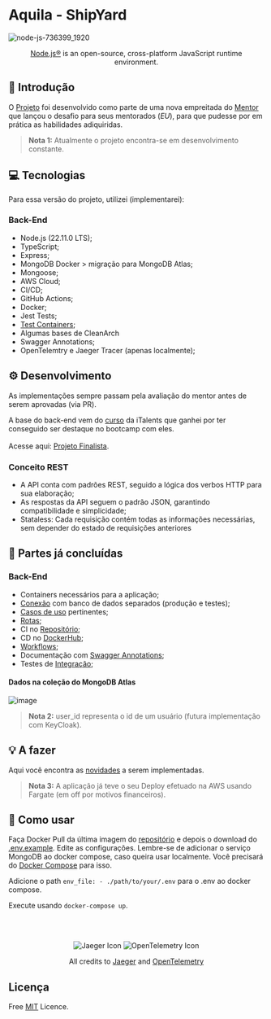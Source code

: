 # Aquila - ShipYard

![node-js-736399_1920](https://github.com/AlexSnider/Projeto-API-e-commerce-Node.js/assets/103783575/18da5724-9985-4320-ae21-800a2ebfb092)
<p align="center"><a href="https://nodejs.org/en" target="_blank">Node.js®</a> is an open-source, cross-platform JavaScript runtime environment.</p>

## 👋 Introdução
O [Projeto](https://github.com/vittooh/aquila/wiki/Projeto-Aquila) foi desenvolvido como parte de uma nova empreitada do [Mentor](https://github.com/vittooh) que lançou o desafio para seus mentorados (*EU*), para que pudesse por em prática as habilidades adiquiridas.

>**Nota 1:** Atualmente o projeto encontra-se em desenvolvimento constante.

## 💻 Tecnologias
Para essa versão do projeto, utilizei (implementarei):
### Back-End
- Node.js (22.11.0 LTS);
- TypeScript;
- Express;
- MongoDB Docker > migração para MongoDB Atlas;
- Mongoose;
- AWS Cloud;
- CI/CD;
- GitHub Actions;
- Docker;
- Jest Tests;
- [Test Containers](https://testcontainers.com); <br/>
- Algumas bases de CleanArch
- Swagger Annotations;
- OpenTelemtry e Jaeger Tracer (apenas localmente);

## ⚙️ Desenvolvimento

As implementações sempre passam pela avaliação do mentor antes de serem aprovadas (via PR).

A base do back-end vem do [curso](https://loja.italents.com.br/products/formacao-back-end-com-node-js) da iTalents que ganhei por ter conseguido ser destaque no bootcamp com eles. <br/><br/>
Acesse aqui: [Projeto Finalista](https://github.com/AlexSnider/iTalents-ATVD4).

### Conceito REST
 - A API conta com padrões REST, seguido a lógica dos verbos HTTP para sua elaboração;
 - As respostas da API seguem o padrão JSON, garantindo compatibilidade e simplicidade;
 - Stataless: Cada requisição contém todas as informações necessárias, sem depender do estado de requisições anteriores

## 🚀 Partes já concluídas
### Back-End
- Containers necessários para a aplicação;
- [Conexão](https://github.com/AlexSnider/Aquila-Project/tree/develop/src/database) com banco de dados separados (produção e testes);
- [Casos de uso](https://github.com/AlexSnider/Aquila-Project/tree/develop/src/modules/v1/Sensors/useCases) pertinentes;
- [Rotas](https://github.com/AlexSnider/Aquila-Project/blob/develop/src/routes/v1/Sensors/sensorRoute.ts);
- CI no [Repositório](https://github.com/AlexSnider/Aquila-Project/tree/develop);
- CD no [DockerHub](https://hub.docker.com/r/alexvoliveira/aquila/tags);
- [Workflows](https://github.com/AlexSnider/Aquila-Project/tree/develop/.github/workflows);
- Documentação com [Swagger Annotations](https://github.com/AlexSnider/Aquila-Project/blob/develop/src/docs/swaggerConfig.ts);
- Testes de [Integração](https://github.com/AlexSnider/Aquila-Project/tree/develop/__tests__/integration/sensors);

#### Dados na coleção do MongoDB Atlas
![image](https://github.com/user-attachments/assets/2d0ee97c-b2ba-46ee-8e65-b00214d003f9)
>**Nota 2:** user_id representa o id de um usuário (futura implementação com KeyCloak).

## 💡 A fazer
Aqui você encontra as [novidades](https://github.com/AlexSnider/Aquila-Project/issues) a serem implementadas.


>**Nota 3:** A aplicação já teve o seu Deploy efetuado na AWS usando Fargate (em off por motivos financeiros). <br/>

## 🌟 Como usar

Faça Docker Pull da última imagem do [repositório](https://hub.docker.com/r/alexvoliveira/aquila/tags) e depois o download do [.env.example](https://github.com/AlexSnider/Aquila-Project/blob/develop/.env.example). Edite as configurações. Lembre-se de adicionar o serviço MongoDB ao docker compose, caso queira usar localmente. Você precisará do [Docker Compose](https://github.com/AlexSnider/Aquila-Project/blob/develop/docker-compose.yml) para isso.

Adicione o path  ```env_file:
      - ./path/to/your/.env``` para o .env ao docker compose.

Execute usando ```docker-compose up```.

<br/><br/>

<p align="center">
  <img src="https://github.com/AlexSnider/Mini-E-commerce-TS-Prisma/assets/103783575/ec245569-dcc4-4c21-bcf0-19f92262da5e" alt="Jaeger Icon">
  <img src="https://github.com/AlexSnider/Mini-E-commerce-TS-Prisma/assets/103783575/8e1aa77c-ebe0-4b08-8da8-8ecb9fbbe177" alt="OpenTelemetry Icon">
</p>

<p align="center">All credits to <a href="https://www.jaegertracing.io">Jaeger</a> and <a href="https://opentelemetry.io">OpenTelemetry</a></p>

## Licença
Free [MIT](https://github.com/AlexSnider/Aquila-Project/blob/main/LICENSE) Licence.
